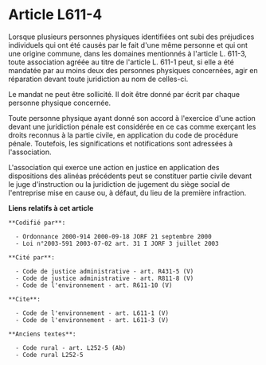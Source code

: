# Article L611-4

Lorsque plusieurs personnes physiques identifiées ont subi des préjudices individuels qui ont été causés par le fait d'une
même personne et qui ont une origine commune, dans les domaines mentionnés à l'article L. 611-3, toute association agréée au
titre de l'article L. 611-1 peut, si elle a été mandatée par au moins deux des personnes physiques concernées, agir en
réparation devant toute juridiction au nom de celles-ci. 

Le mandat ne peut être sollicité. Il doit être donné par écrit par chaque personne physique concernée. 

Toute personne physique ayant donné son accord à l'exercice d'une action devant une juridiction pénale est considérée en ce
cas comme exerçant les droits reconnus à la partie civile, en application du code de procédure pénale. Toutefois, les
significations et notifications sont adressées à l'association. 

L'association qui exerce une action en justice en application des dispositions des alinéas précédents peut se constituer
partie civile devant le juge d'instruction ou la juridiction de jugement du siège social de l'entreprise mise en cause ou, à
défaut, du lieu de la première infraction.

**Liens relatifs à cet article**

	**Codifié par**:

	  - Ordonnance 2000-914 2000-09-18 JORF 21 septembre 2000
	  - Loi n°2003-591 2003-07-02 art. 31 I JORF 3 juillet 2003

	**Cité par**:

	  - Code de justice administrative - art. R431-5 (V)
	  - Code de justice administrative - art. R811-8 (V)
	  - Code de l'environnement - art. R611-10 (V)

	**Cite**:

	  - Code de l'environnement - art. L611-1 (V)
	  - Code de l'environnement - art. L611-3 (V)

	**Anciens textes**:

	  - Code rural - art. L252-5 (Ab)
	  - Code rural L252-5
